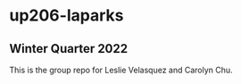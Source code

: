 # up206-laparks
## Winter Quarter 2022

This is the group repo for Leslie Velasquez and Carolyn Chu.
